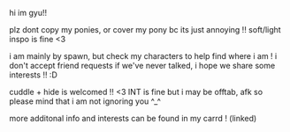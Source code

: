 hi im gyu!!


plz dont copy my ponies, or cover my pony bc its just annoying !!
soft/light inspo is fine <3

i am mainly by spawn, but check my characters to help find where i am !
i don't accept friend requests if we've never talked, i hope we share some interests !! :D

cuddle + hide is welcomed !! <3 INT is fine but i may be offtab, afk so please mind that i am not ignoring you ^_^

more additonal info and interests can be found in my carrd ! (linked) 
